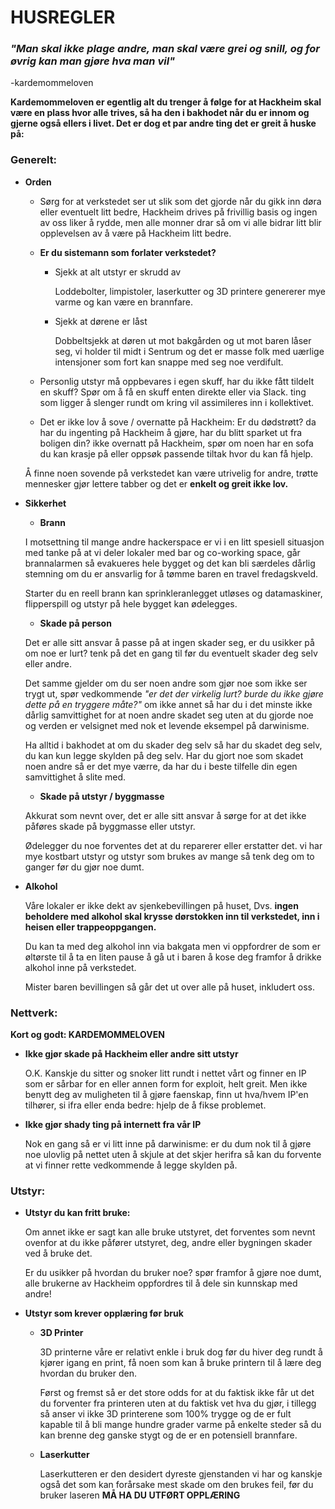 # HUSREGLER

### _"Man skal ikke plage andre, man skal være grei og snill, og for øvrig kan man gjøre hva man vil"_
-kardemommeloven

__Kardemommeloven er egentlig alt du trenger å følge for at Hackheim skal være en plass hvor alle trives, så ha den i bakhodet når du er innom og gjerne også ellers i livet. Det er dog et par andre ting det er greit å huske på:__

### Generelt:
* __Orden__
	* Sørg for at verkstedet ser ut slik som det gjorde når du gikk inn døra eller eventuelt litt bedre, Hackheim drives på frivillig basis og ingen av oss liker å rydde, men alle monner drar så om vi alle bidrar litt blir opplevelsen av å være på Hackheim litt bedre.

	* __Er du sistemann som forlater verkstedet?__ 

		* Sjekk at alt utstyr er skrudd av
			
			Loddebolter, limpistoler, laserkutter og 3D printere genererer mye varme og kan være en brannfare.

		* Sjekk at dørene er låst

			Dobbeltsjekk at døren ut mot bakgården og ut mot baren låser seg, vi holder til midt i Sentrum og det er masse folk med uærlige intensjoner som fort kan snappe med seg noe verdifult.

	* Personlig utstyr må oppbevares i egen skuff, har du ikke fått tildelt en skuff? Spør om å få en skuff enten direkte eller via Slack. ting som ligger å slenger rundt om kring vil assimileres inn i kollektivet.

	* Det er ikke lov å sove / overnatte på Hackheim: Er du dødstrøtt? da har du ingenting på Hackheim å gjøre, har du blitt sparket ut fra boligen din? ikke overnatt på Hackheim, spør om noen har en sofa du kan krasje på eller oppsøk passende tiltak hvor du kan få hjelp.

	Å finne noen sovende på verkstedet kan være utrivelig for andre, trøtte mennesker gjør lettere tabber og det er __enkelt og greit ikke lov.__

* __Sikkerhet__

	* __Brann__

	I motsettning til mange andre hackerspace er vi i en litt spesiell situasjon med tanke på at vi deler lokaler med bar og co-working space, går brannalarmen så evakueres hele bygget og det kan bli særdeles dårlig stemning om du er ansvarlig for å tømme baren en travel fredagskveld.

	Starter du en reell brann kan sprinkleranlegget utløses og datamaskiner, flipperspill og utstyr på hele bygget kan ødelegges.

	* __Skade på person__ 

	Det er alle sitt ansvar å passe på at ingen skader seg, er du usikker på om noe er lurt? tenk på det en gang til før du eventuelt skader deg selv eller andre.

	Det samme gjelder om du ser noen andre som gjør noe som ikke ser trygt ut, spør vedkommende _"er det der virkelig lurt? burde du ikke gjøre dette på en tryggere måte?"_ om ikke annet så har du i det minste ikke dårlig samvittighet for at noen andre skadet seg uten at du gjorde noe og verden er velsignet med nok et levende eksempel på darwinisme.

	Ha alltid i bakhodet at om du skader deg selv så har du skadet deg selv, du kan kun legge skylden på deg selv. Har du gjort noe som skadet noen andre så er det mye værre, da har du i beste tilfelle din egen samvittighet å slite med.

	* __Skade på utstyr / byggmasse__

	Akkurat som nevnt over, det er alle sitt ansvar å sørge for at det ikke påføres skade på byggmasse eller utstyr.

	Ødelegger du noe forventes det at du reparerer eller erstatter det.
	 vi har mye kostbart utstyr og utstyr som brukes av mange så tenk deg om to ganger før du gjør noe dumt.

	


* __Alkohol__

	Våre lokaler er ikke dekt av sjenkebevillingen på huset, Dvs. __ingen beholdere med alkohol skal krysse dørstokken inn til verkstedet, inn i heisen eller trappeoppgangen.__

	Du kan ta med deg alkohol inn via bakgata men vi oppfordrer de som er øltørste til å ta en liten pause å gå ut i baren å kose deg framfor å drikke alkohol inne på verkstedet.

	Mister baren bevillingen så går det ut over alle på huset, inkludert oss.
		

### Nettverk:

__Kort og godt: KARDEMOMMELOVEN__

* __Ikke gjør skade på Hackheim eller andre sitt utstyr__

	O.K. Kanskje du sitter og snoker litt rundt i nettet vårt og finner en IP som er sårbar for en eller annen form for exploit, helt greit. Men ikke benytt deg av muligheten til å gjøre faenskap, finn ut hva/hvem IP'en tilhører, si ifra eller enda bedre: hjelp de å fikse problemet.

* __Ikke gjør shady ting på internett fra vår IP__

	Nok en gang så er vi litt inne på darwinisme: er du dum nok til å gjøre noe ulovlig på nettet uten å skjule at det skjer herifra så kan du forvente at vi finner rette vedkommende å legge skylden på. 

### Utstyr:

* __Utstyr du kan fritt bruke:__

	Om annet ikke er sagt kan alle bruke utstyret, det forventes som nevnt ovenfor at du ikke påfører utstyret, deg, andre eller bygningen skader ved å bruke det.

	Er du usikker på hvordan du bruker noe? spør framfor å gjøre noe dumt, alle brukerne av Hackheim oppfordres til å dele sin kunnskap med andre!

* __Utstyr som krever opplæring før bruk__

	* __3D Printer__
	
		3D printerne våre er relativt enkle i bruk dog før du hiver deg rundt å kjører igang en print, få noen som kan å bruke printern til å lære deg hvordan du bruker den.

		Først og fremst så er det store odds for at du faktisk ikke får ut det du forventer fra printeren uten at du faktisk vet hva du gjør, i tillegg så anser vi ikke 3D printerene som 100% trygge og de er fult kapable til å bli mange hundre grader varme på enkelte steder så du kan brenne deg ganske stygt og de er en potensiell brannfare.		

	* __Laserkutter__

		Laserkutteren er den desidert dyreste gjenstanden vi har og kanskje også det som kan forårsake mest skade om den brukes feil,
		før du bruker laseren __MÅ HA DU UTFØRT OPPLÆRING__

